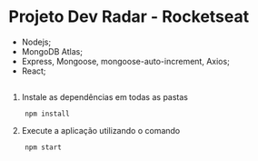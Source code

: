 # Projeto Dev Radar - Rocketseat

- Nodejs;
- MongoDB Atlas;
- Express, Mongoose, mongoose-auto-increment, Axios;
- React;

## 

1. Instale as dependências em todas as pastas
```
    npm install
```
2. Execute a aplicação utilizando o comando
```
    npm start
```